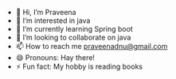 - 👋 Hi, I’m Praveena
- 👀 I’m interested in java
- 🌱 I’m currently learning Spring boot
- 💞️ I’m looking to collaborate on java
- 📫 How to reach me praveenadnu@gmail.com
- 😄 Pronouns: Hay there!
- ⚡ Fun fact: My hobby is reading books

<!---
praveenadnu/praveenadnu is a ✨ special ✨ repository because its `README.md` (this file) appears on your GitHub profile.
You can click the Preview link to take a look at your changes.
--->
